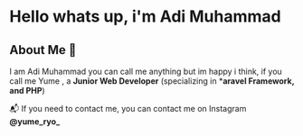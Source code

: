 # Hello whats up, i'm Adi Muhammad

## About Me 🚀
 I am Adi Muhammad you can call me anything but im happy i think, if you call me Yume , a **Junior Web Developer** (specializing in ***aravel Framework, and PHP**)

📬 If you need to contact me, you can contact me on Instagram **@yume_ryo_**
